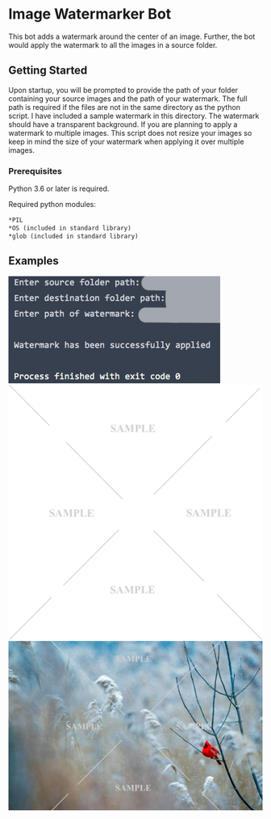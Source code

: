 # Image Watermarker Bot

This bot adds a watermark around the center of an image.
  Further, the bot would apply the watermark to all the images in a source folder.  

## Getting Started
Upon startup, you will be prompted to provide the path of your folder containing your source images and the path of your watermark.  The full path is required if the files are not in the same directory as the python script.
I have included a sample watermark in this directory.  The watermark should have a transparent background.
  If you are planning to apply a watermark to multiple images.  This script does not resize your images so keep in mind the size of your watermark when applying it over multiple images.
  
### Prerequisites
Python 3.6 or later is required.

Required python modules:

    *PIL
    *OS (included in standard library)
    *glob (included in standard library)
  
## Examples
![screenshot](Screenshot.jpg)
![screenshot](Sample_Watermark.png)
![screenshot](Watermarked_Image.jpg)

